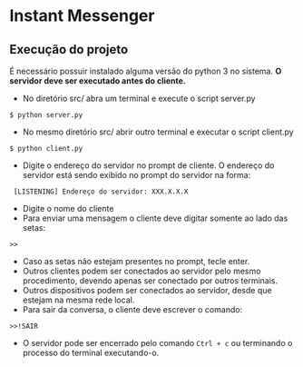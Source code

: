 # Instant Messenger 

## Execução do projeto

É necessário possuir instalado alguma versão do python 3 no sistema.
**O servidor deve ser executado antes do cliente.**

- No diretório src/ abra um terminal e execute o script server.py

```
$ python server.py
```

- No mesmo diretório src/ abrir outro terminal e executar o script client.py
```
$ python client.py
```
- Digite o endereço do servidor no prompt de cliente. O endereço do servidor está sendo exibido no prompt do servidor na forma:

```
 [LISTENING] Endereço do servidor: XXX.X.X.X
```
   

- Digite o nome do cliente
- Para enviar uma mensagem o cliente deve digitar somente ao lado das setas:
```
>>
```
- Caso as setas não estejam presentes no prompt, tecle enter.
- Outros clientes podem ser conectados ao servidor pelo mesmo procedimento, devendo apenas ser conectado por outros terminais.
- Outros dispositivos podem ser conectados ao servidor, desde que estejam na mesma rede local.
- Para sair da conversa, o cliente deve escrever o comando:
```
>>!SAIR
```
- O servidor pode ser encerrado pelo comando `Ctrl + c` ou terminando o processo do terminal executando-o.

